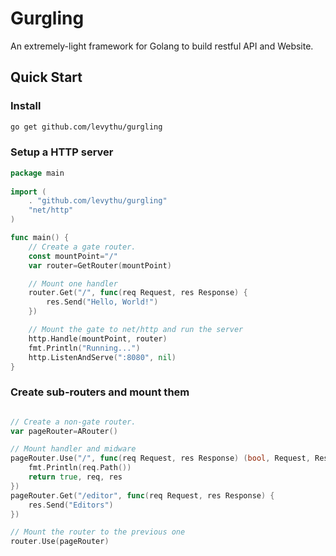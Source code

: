 # Gurgling
An extremely-light framework for Golang to build restful API and Website.

## Quick Start

### Install

```sh
go get github.com/levythu/gurgling
```
### Setup a HTTP server

```go
package main
    
import (
    . "github.com/levythu/gurgling"
    "net/http"
)

func main() {
    // Create a gate router.
    const mountPoint="/"
    var router=GetRouter(mountPoint)

    // Mount one handler
    router.Get("/", func(req Request, res Response) {
        res.Send("Hello, World!")
    })

    // Mount the gate to net/http and run the server
    http.Handle(mountPoint, router)
    fmt.Println("Running...")
    http.ListenAndServe(":8080", nil)
}
```	

### Create sub-routers and mount them

```go

// Create a non-gate router.
var pageRouter=ARouter()

// Mount handler and midware
pageRouter.Use("/", func(req Request, res Response) (bool, Request, Response) {
    fmt.Println(req.Path())
	return true, req, res
})
pageRouter.Get("/editor", func(req Request, res Response) {
    res.Send("Editors")
})

// Mount the router to the previous one
router.Use(pageRouter)
```	

